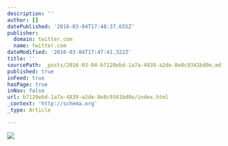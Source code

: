 ```yaml
---
description: ''
author: []
datePublished: '2016-03-04T17:48:37.655Z'
publisher:
  domain: twitter.com
  name: twitter.com
dateModified: '2016-03-04T17:47:41.322Z'
title: ''
sourcePath: _posts/2016-03-04-b7120ebd-1a7a-4839-a2de-8e8c9341bd0e.md
published: true
inFeed: true
hasPage: true
inNav: false
url: b7120ebd-1a7a-4839-a2de-8e8c9341bd0e/index.html
_context: 'http://schema.org'
_type: Article

---
```

![](https://pbs.twimg.com/media/Ccj-hs7W0AAv_Pl.jpg:large)